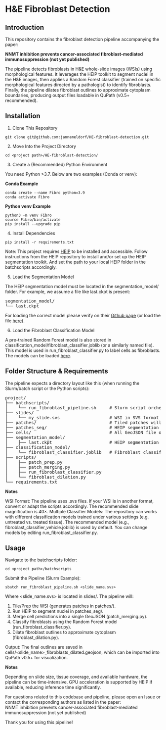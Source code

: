 # H&E Fibroblast Detection

## Introduction

This repository contains the fibroblast detection pipeline accompanying the paper:

**NNMT inhibition prevents cancer-associated fibroblast-mediated immunosuppression (not yet published)**

The pipeline detects fibroblasts in H&E whole-slide images (WSIs) using morphological features. It leverages the HEIP toolkit to segment nuclei in the H&E images, then applies a Random Forest classifier (trained on specific morphological features directed by a pathologist) to identify fibroblasts. Finally, the pipeline dilates fibroblast outlines to approximate cytoplasm boundaries, producing output files loadable in QuPath (v0.5+ recommended).
## Installation
1) Clone This Repository

```
git clone git@github.com:jannameldorf/HE-fibroblast-detection.git
```

2) Move Into the Project Directory

```
cd <project path>/HE-fibroblast-detection/
```

3) Create a (Recommended) Python Environment

You need Python >3.7. Below are two examples (Conda or venv):

**Conda Example**

```
conda create --name Fibro python=3.9
conda activate Fibro
```

**Python venv Example**

```
python3 -m venv Fibro
source Fibro/bin/activate
pip install --upgrade pip
```

4) Install Dependencies

```
pip install -r requirements.txt
```

Note: This project requires [HEIP](https://github.com/ValeAri/HEIP) to be installed and accessible. Follow instructions from the HEIP repository to install and/or set up the HEIP segmentation toolkit. And set the path to your local HEIP folder in the batchscripts accordingly.


5) Load the Segmentation Model

The HEIP segmentation model must be located in the segmentation_model/ folder. For example, we assume a file like last.ckpt is present:

<pre>
segmentation_model/
└── last.ckpt
</pre>

For loading the correct model please verify on their [Github page](https://github.com/ValeAri/HEIP) (or load the file [here](https://www.dropbox.com/scl/fi/jd3td009blmjv0lla0u80/last.ckpt?rlkey=jszlw4gqrklv85uq4r0lw5cuh&dl=0)).

6) Load the Fibroblast Classification Model

A pre-trained Random Forest model is also stored in classification_model/fibroblast_classifier.joblib (or a similarly named file). This model is used in run_fibroblast_classifier.py to label cells as fibroblasts. The models can be loaded [here](https://uchicago.box.com/s/4jfd7zaezh55z3khv6ftwmhxrjefc6rz).

## Folder Structure & Requirements

The pipeline expects a directory layout like this (when running the Slurm/batch script or the Python scripts):


<pre>
project/
├── batchscripts/
│    └── run_fibroblast_pipeline.sh     # Slurm script orchestrating the pipeline
├── slides/
│    └── my_slide.svs                   # WSI in SVS format
├── patches/                            # Tiled patches will be created here by patch_prep.py
├── patches_seg/                        # HEIP segmentation outputs
├── cells/                              # All GeoJSON file outputs for QuPath
├── segmentation_model/
│    ├── last.ckpt                      # HEIP segmentation checkpoint
├── classification_model/
│    └── fibroblast_classifier.joblib   # Fibroblast classification model (or similar)
├── scripts/
│    ├── patch_prep.py
│    ├── patch_merging.py
│    ├── run_fibroblast_classifier.py
│    └── fibroblast_dilation.py
└── requirements.txt
</pre>

**Notes**

WSI Format: The pipeline uses .svs files. If your WSI is in another format, convert or adapt the scripts accordingly. The recommended slide magnification is 40×.
Multiple Classifier Models: The repository can works with different classification models trained under various settings (e.g. untreated vs. treated tissue). The recommended model (e.g., fibroblast_classifier_vehicle.joblib) is used by default. You can change models by editing run_fibroblast_classifier.py.

## Usage

Navigate to the batchscripts folder:

```
cd <project path>/batchscripts
```

Submit the Pipeline (Slurm Example):

```
sbatch run_fibroblast_pipeline.sh <slide_name.svs>
```

Where <slide_name.svs> is located in slides/. The pipeline will:
1. Tile/Prep the WSI (generates patches in patches/).
2. Run HEIP to segment nuclei in patches_seg/.
3. Merge cell predictions into a single GeoJSON (patch_merging.py).
4. Classify fibroblasts using the Random Forest model (run_fibroblast_classifier.py).
5. Dilate fibroblast outlines to approximate cytoplasm (fibroblast_dilation.py).

Output:
The final outlines are saved in cells/<slide_name>_fibroblasts_dilated.geojson, which can be imported into QuPath v0.5+ for visualization.

**Notes**

Depending on slide size, tissue coverage, and available hardware, the pipeline can be time-intensive. GPU acceleration is supported by HEIP if available, reducing inference time significantly.

For questions related to this codebase and pipeline, please open an Issue or contact the corresponding authors as listed in the paper:\
NNMT inhibition prevents cancer-associated fibroblast-mediated immunosuppression (not yet published)

Thank you for using this pipeline!
